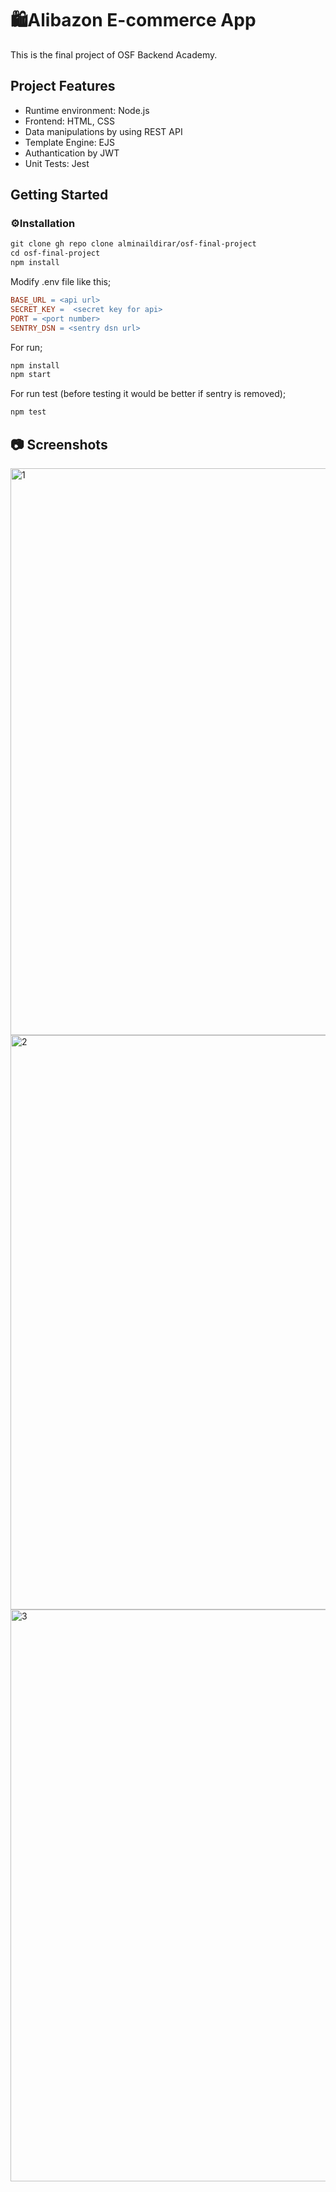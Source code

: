 # **🛍️Alibazon E-commerce App**

This is the final project of OSF Backend Academy.

## **Project Features**

- Runtime environment: Node.js
- Frontend: HTML, CSS
- Data manipulations by using REST API
- Template Engine: EJS
- Authantication by JWT
- Unit Tests: Jest

## Getting Started

### ⚙️**Installation**

```makefile
git clone gh repo clone alminaildirar/osf-final-project
cd osf-final-project
npm install

```
Modify .env file like this;
```makefile
BASE_URL = <api url>
SECRET_KEY =  <secret key for api>
PORT = <port number>
SENTRY_DSN = <sentry dsn url>
```

For run;

 ```makefile
npm install
npm start
```

For run test (before testing it would be better if sentry is removed);

 ```makefile
npm test
```

## 📷 Screenshots

<img width="907" alt="1" src="https://user-images.githubusercontent.com/55828986/170892970-022024ab-b986-40c3-bbad-d8fcbded2310.png">

<img width="919" alt="2" src="https://user-images.githubusercontent.com/55828986/170892976-80b9ccc3-313b-4276-b617-b9f105fe8b02.png">

<img width="915" alt="3" src="https://user-images.githubusercontent.com/55828986/170892977-fc124312-c1db-4895-9eb0-2f581bc2bba2.png">

